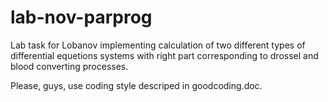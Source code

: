 # lab-nov-parprog
Lab task for Lobanov implementing calculation of two different types of differential equetions systems with right part corresponding to drossel and blood converting processes.

Please, guys, use coding style descriped in goodcoding.doc.

